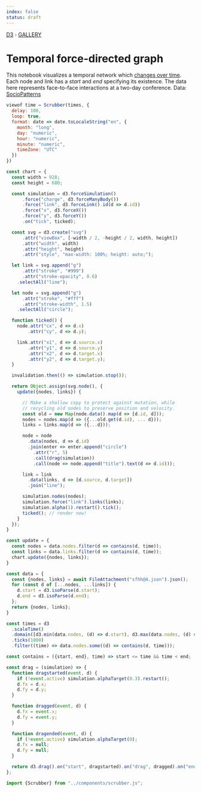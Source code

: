 ```yaml
---
index: false
status: draft
---
```


<div style="color: grey; font: 13px/25.5px var(--sans-serif); text-transform: uppercase;"><h1 style="display: none;">Temporal force-directed graph</h1><a href="https://d3js.org/">D3</a> › <a href="/@d3/gallery">Gallery</a></div>

# Temporal force-directed graph

This notebook visualizes a temporal network which [changes over time](/@d3/modifying-a-force-directed-graph). Each node and link has a _start_ and _end_ specifying its existence. The data here represents face-to-face interactions at a two-day conference. Data: [SocioPatterns](/@d3/sfhh-conference-data)

```js
viewof time = Scrubber(times, {
  delay: 100,
  loop: true,
  format: date => date.toLocaleString("en", {
    month: "long",
    day: "numeric",
    hour: "numeric",
    minute: "numeric",
    timeZone: "UTC"
  })
})
```

```js echo
const chart = {
  const width = 928;
  const height = 680;

  const simulation = d3.forceSimulation()
      .force("charge", d3.forceManyBody())
      .force("link", d3.forceLink().id(d => d.id))
      .force("x", d3.forceX())
      .force("y", d3.forceY())
      .on("tick", ticked);

  const svg = d3.create("svg")
      .attr("viewBox", [-width / 2, -height / 2, width, height])
      .attr("width", width)
      .attr("height", height)
      .attr("style", "max-width: 100%; height: auto;");

  let link = svg.append("g")
      .attr("stroke", "#999")
      .attr("stroke-opacity", 0.6)
    .selectAll("line");

  let node = svg.append("g")
      .attr("stroke", "#fff")
      .attr("stroke-width", 1.5)
    .selectAll("circle");

  function ticked() {
    node.attr("cx", d => d.x)
        .attr("cy", d => d.y);

    link.attr("x1", d => d.source.x)
        .attr("y1", d => d.source.y)
        .attr("x2", d => d.target.x)
        .attr("y2", d => d.target.y);
  }

  invalidation.then(() => simulation.stop());

  return Object.assign(svg.node(), {
    update({nodes, links}) {

      // Make a shallow copy to protect against mutation, while
      // recycling old nodes to preserve position and velocity.
      const old = new Map(node.data().map(d => [d.id, d]));
      nodes = nodes.map(d => ({...old.get(d.id), ... d}));
      links = links.map(d => ({...d}));

      node = node
        .data(nodes, d => d.id)
        .join(enter => enter.append("circle")
          .attr("r", 5)
          .call(drag(simulation))
          .call(node => node.append("title").text(d => d.id)));

      link = link
        .data(links, d => [d.source, d.target])
        .join("line");

      simulation.nodes(nodes);
      simulation.force("link").links(links);
      simulation.alpha(1).restart().tick();
      ticked(); // render now!
    }
  });
}
```

```js echo
const update = {
  const nodes = data.nodes.filter(d => contains(d, time));
  const links = data.links.filter(d => contains(d, time));
  chart.update({nodes, links});
}
```

```js echo
const data = {
  const {nodes, links} = await FileAttachment("sfhh@4.json").json();
  for (const d of [...nodes, ...links]) {
    d.start = d3.isoParse(d.start);
    d.end = d3.isoParse(d.end);
  };
  return {nodes, links};
}
```

```js echo
const times = d3
  .scaleTime()
  .domain([d3.min(data.nodes, (d) => d.start), d3.max(data.nodes, (d) => d.end)])
  .ticks(1000)
  .filter((time) => data.nodes.some((d) => contains(d, time)));
```

```js echo
const contains = ({start, end}, time) => start <= time && time < end;
```

```js echo
const drag = (simulation) => {
  function dragstarted(event, d) {
    if (!event.active) simulation.alphaTarget(0.3).restart();
    d.fx = d.x;
    d.fy = d.y;
  }

  function dragged(event, d) {
    d.fx = event.x;
    d.fy = event.y;
  }

  function dragended(event, d) {
    if (!event.active) simulation.alphaTarget(0);
    d.fx = null;
    d.fy = null;
  }

  return d3.drag().on("start", dragstarted).on("drag", dragged).on("end", dragended);
};
```

```js echo
import {Scrubber} from "../components/scrubber.js";
```
